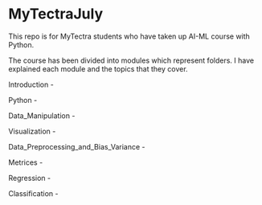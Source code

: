 # MyTectraJuly

This repo is for MyTectra students who have taken up AI-ML course with Python.

The course has been divided into modules which represent folders. I have explained each module and the topics that they cover.

Introduction - 

Python - 

Data_Manipulation - 

Visualization -

Data_Preprocessing_and_Bias_Variance -

Metrices -

Regression -

Classification -